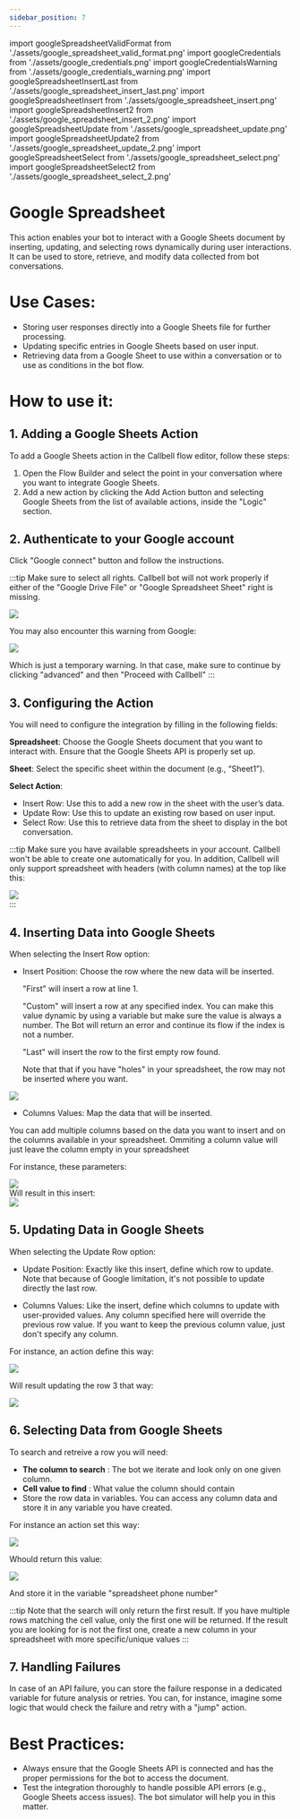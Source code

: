 ```yaml
---
sidebar_position: 7
---
```


import googleSpreadsheetValidFormat from './assets/google_spreadsheet_valid_format.png'
import googleCredentials from './assets/google_credentials.png'
import googleCredentialsWarning from './assets/google_credentials_warning.png'
import googleSpreadsheetInsertLast from './assets/google_spreadsheet_insert_last.png'
import googleSpreadsheetInsert from './assets/google_spreadsheet_insert.png'
import googleSpreadsheetInsert2 from './assets/google_spreadsheet_insert_2.png'
import googleSpreadsheetUpdate from './assets/google_spreadsheet_update.png'
import googleSpreadsheetUpdate2 from './assets/google_spreadsheet_update_2.png'
import googleSpreadsheetSelect from './assets/google_spreadsheet_select.png'
import googleSpreadsheetSelect2 from './assets/google_spreadsheet_select_2.png'

# Google Spreadsheet

This action enables your bot to interact with a Google Sheets document by inserting, updating, and selecting rows dynamically during user interactions. It can be used to store, retrieve, and modify data collected from bot conversations.

# Use Cases:

- Storing user responses directly into a Google Sheets file for further processing.
- Updating specific entries in Google Sheets based on user input.
- Retrieving data from a Google Sheet to use within a conversation or to use as conditions in the bot flow.

# How to use it:

## 1. Adding a Google Sheets Action

To add a Google Sheets action in the Callbell flow editor, follow these steps:

1. Open the Flow Builder and select the point in your conversation where you want to integrate Google Sheets.
2. Add a new action by clicking the Add Action button and selecting Google Sheets from the list of available actions, inside the "Logic" section.

## 2. Authenticate to your Google account

Click "Google connect" button and follow the instructions.

:::tip
Make sure to select all rights. Callbell bot will not work properly if either of the "Google Drive File" or "Google Spreadsheet Sheet" right is missing.

<div class="text--center">
    <img src={googleCredentials} width={500} />
</div>

You may also encounter this warning from Google:

<div class="text--center">
    <img src={googleCredentialsWarning} width={500} />
</div>

Which is just a temporary warning. In that case, make sure to continue by clicking "advanced" and then "Proceed with Callbell"
:::

## 3. Configuring the Action

You will need to configure the integration by filling in the following fields:

**Spreadsheet**: Choose the Google Sheets document that you want to interact with. Ensure that the Google Sheets API is properly set up.

**Sheet**: Select the specific sheet within the document (e.g., “Sheet1”).

**Select Action**:

- Insert Row: Use this to add a new row in the sheet with the user’s data.
- Update Row: Use this to update an existing row based on user input.
- Select Row: Use this to retrieve data from the sheet to display in the bot conversation.

:::tip
Make sure you have available spreadsheets in your account. Callbell won't be able to create one automatically for you.
In addition, Callbell will only support spreadsheet with headers (with column names) at the top like this:

<div class="text--center">
    <img src={googleSpreadsheetValidFormat} width={500} />
</div>
:::

## 4. Inserting Data into Google Sheets

When selecting the Insert Row option:

- Insert Position: Choose the row where the new data will be inserted.

  "First" will insert a row at line 1.

  "Custom" will insert a row at any specified index. You can make this value dynamic by using a variable but make sure the value is always a number. The Bot will return an error and continue its flow if the index is not a number.

  "Last" will insert the row to the first empty row found.

  Note that that if you have "holes" in your spreadsheet, the row may not be inserted where you want.

<div class="text--center">
    <img src={googleSpreadsheetInsertLast} width={500} />
</div>

- Columns Values: Map the data that will be inserted.

You can add multiple columns based on the data you want to insert and on the columns available in your spreadsheet.
Ommiting a column value will just leave the column empty in your spreadsheet

For instance, these parameters:

<div class="text--center">
    <img src={googleSpreadsheetInsert} width={500} />
</div>
Will result in this insert:
<div class="text--center">
    <img src={googleSpreadsheetInsert2} width={500} />
</div>

## 5. Updating Data in Google Sheets

When selecting the Update Row option:

- Update Position: Exactly like this insert, define which row to update. Note that because of Google limitation, it's not possible to update directly the last row.

- Columns Values: Like the insert, define which columns to update with user-provided values. Any column specified here will override the previous row value. If you want to keep the previous column value, just don't specify any column.

For instance, an action define this way:

<div class="text--center">
    <img src={googleSpreadsheetUpdate} width={500} />
</div>

Will result updating the row 3 that way:

<div class="text--center">
    <img src={googleSpreadsheetUpdate2} width={500} />
</div>

## 6. Selecting Data from Google Sheets

To search and retreive a row you will need:

- **The column to search** : The bot we iterate and look only on one given column.
- **Cell value to find** : What value the column should contain
- Store the row data in variables. You can access any column data and store it in any variable you have created.

For instance an action set this way:

<div class="text--center">
    <img src={googleSpreadsheetSelect} width={500} />
</div>

Whould return this value:

<div class="text--center">
    <img src={googleSpreadsheetSelect2} width={500} />
</div>

And store it in the variable "spreadsheet phone number"

:::tip
Note that the search will only return the first result. If you have multiple rows matching the cell value, only the first one will be returned. If the result you are looking for is not the first one, create a new column in your spreadsheet with more specific/unique values
:::

## 7. Handling Failures

In case of an API failure, you can store the failure response in a dedicated variable for future analysis or retries.
You can, for instance, imagine some logic that would check the failure and retry with a "jump" action.

# Best Practices:

- Always ensure that the Google Sheets API is connected and has the proper permissions for the bot to access the document.
- Test the integration thoroughly to handle possible API errors (e.g., Google Sheets access issues). The bot simulator will help you in this matter.
